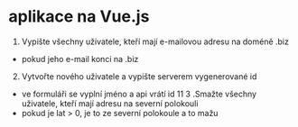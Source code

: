 # aplikace na Vue.js
1. Vypište všechny uživatele, kteří mají e-mailovou adresu na doméně .biz
  - pokud jeho e-mail konci na .biz
2. Vytvořte nového uživatele a vypište serverem vygenerované id
  - ve formuláři se vyplní jméno a api vrátí id 11
3 .Smažte všechny uživatele, kteří mají adresu na severní polokouli
 - pokud je lat > 0, je to ze severní polokoule a to mažu
